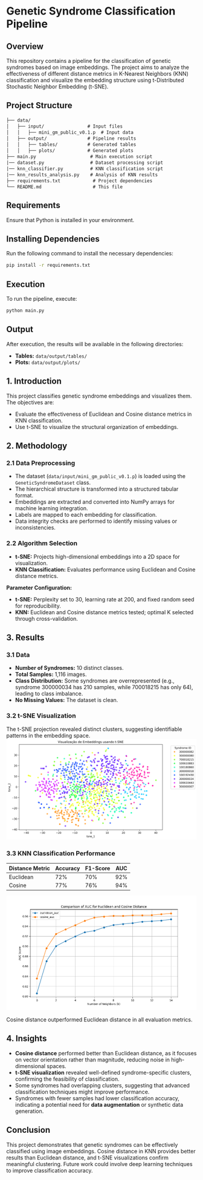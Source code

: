 # Genetic Syndrome Classification Pipeline

## Overview
This repository contains a pipeline for the classification of genetic syndromes based on image embeddings. The project aims to analyze the effectiveness of different distance metrics in K-Nearest Neighbors (KNN) classification and visualize the embedding structure using t-Distributed Stochastic Neighbor Embedding (t-SNE).

## Project Structure
```
├── data/
│   ├── input/                # Input files
│   │   ├── mini_gm_public_v0.1.p  # Input data
│   ├── output/               # Pipeline results
│   │   ├── tables/           # Generated tables
│   │   ├── plots/            # Generated plots
├── main.py                    # Main execution script
|── dataset.py                 # Dataset processing script
|── knn_classifier.py          # KNN classification script
|── knn_results_analysis.py    # Analysis of KNN results
├── requirements.txt            # Project dependencies
└── README.md                   # This file
```

## Requirements
Ensure that Python is installed in your environment.

## Installing Dependencies
Run the following command to install the necessary dependencies:
```sh
pip install -r requirements.txt
```

## Execution
To run the pipeline, execute:
```sh
python main.py
```

## Output
After execution, the results will be available in the following directories:
- **Tables:** `data/output/tables/`
- **Plots:** `data/output/plots/`

## 1. Introduction
This project classifies genetic syndrome embeddings and visualizes them. The objectives are:
- Evaluate the effectiveness of Euclidean and Cosine distance metrics in KNN classification.
- Use t-SNE to visualize the structural organization of embeddings.

## 2. Methodology
### 2.1 Data Preprocessing
- The dataset (`data/input/mini_gm_public_v0.1.p`) is loaded using the `GeneticSyndromeDataset` class.
- The hierarchical structure is transformed into a structured tabular format.
- Embeddings are extracted and converted into NumPy arrays for machine learning integration.
- Labels are mapped to each embedding for classification.
- Data integrity checks are performed to identify missing values or inconsistencies.

### 2.2 Algorithm Selection
- **t-SNE:** Projects high-dimensional embeddings into a 2D space for visualization.
- **KNN Classification:** Evaluates performance using Euclidean and Cosine distance metrics.

**Parameter Configuration:**
- **t-SNE:** Perplexity set to 30, learning rate at 200, and fixed random seed for reproducibility.
- **KNN:** Euclidean and Cosine distance metrics tested; optimal K selected through cross-validation.

## 3. Results
### 3.1 Data
- **Number of Syndromes:** 10 distinct classes.
- **Total Samples:** 1,116 images.
- **Class Distribution:** Some syndromes are overrepresented (e.g., syndrome 300000034 has 210 samples, while 700018215 has only 64), leading to class imbalance.
- **No Missing Values:** The dataset is clean.

### 3.2 t-SNE Visualization
The t-SNE projection revealed distinct clusters, suggesting identifiable patterns in the embedding space.
![t-SNE Visualization](data/output/plots/tsne_visualization.png)

### 3.3 KNN Classification Performance
| Distance Metric | Accuracy | F1-Score | AUC |
|----------------|----------|----------|------|
| Euclidean      | 72%      | 70%      | 92%  |
| Cosine        | 77%      | 76%      | 94%  |

![AUC Comparison](data/output/plots/auc_comparison.png)

Cosine distance outperformed Euclidean distance in all evaluation metrics.

## 4. Insights
- **Cosine distance** performed better than Euclidean distance, as it focuses on vector orientation rather than magnitude, reducing noise in high-dimensional spaces.
- **t-SNE visualization** revealed well-defined syndrome-specific clusters, confirming the feasibility of classification.
- Some syndromes had overlapping clusters, suggesting that advanced classification techniques might improve performance.
- Syndromes with fewer samples had lower classification accuracy, indicating a potential need for **data augmentation** or synthetic data generation.

## Conclusion
This project demonstrates that genetic syndromes can be effectively classified using image embeddings. Cosine distance in KNN provides better results than Euclidean distance, and t-SNE visualizations confirm meaningful clustering. Future work could involve deep learning techniques to improve classification accuracy.

